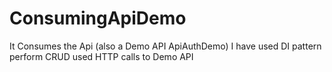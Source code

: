 # ConsumingApiDemo

It Consumes the Api (also a Demo API ApiAuthDemo)
I have used DI pattern perform CRUD used HTTP calls to Demo API
